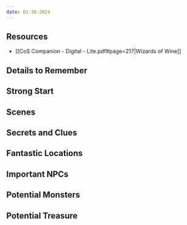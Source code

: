 ```yaml
---
date: 03-30-2024
---
```

## Resources
- [[CoS Companion - Digital - Lite.pdf#page=217|Wizards of Wine]]

## Details to Remember


## Strong Start  


## Scenes  


## Secrets and Clues  


## Fantastic Locations  


## Important NPCs  


## Potential Monsters  


## Potential Treasure  
